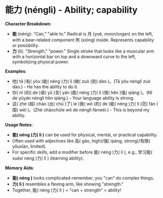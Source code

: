 # **能力 (nénglì) - Ability; capability**

**Character Breakdown**:  
- **能** (néng): "Can," "able to." Radical is 月 (yuè, moon/organ) on the left, with a bear-related component 熊 (xióng) inside. Represents capability or possibility.  
- **力** (lì): "Strength," "power." Single stroke that looks like a muscular arm with a horizontal bar on top and a downward curve to the left, symbolizing physical power.

**Examples**:  
- 他( tā )有( yǒu )能( néng )力( lì )做( zuò )到( dào )。(Tā yǒu nénglì zuò dào.) - He has the ability to do it.  
- 你( nǐ )的( de )语( yǔ )言( yán )能( néng )力( lì )很( hěn )强( qiáng )。(Nǐ de yǔyán nénglì hěn qiáng.) - Your language ability is strong.  
- 这( zhè )超( chāo )出( chū )了( le )我( wǒ )的( de )能( néng )力( lì )范( fàn )围( wéi )。(Zhè chāochūle wǒ de nénglì fànwéi.) - This is beyond my ability.

**Usage Notes**:  
- **能( néng )力( lì )** can be used for physical, mental, or practical capability.  
- Often used with adjectives like 高( gāo, high)/强( qiáng, strong)/有限( yǒuxiàn, limited).  
- For specific skills, add a modifier before 能( néng )力( lì ), e.g., 学习能( xuéxí néng )力( lì ) (learning ability).

**Memory Aids**:  
- **能( néng )** looks complicated-remember, you "can" do complex things.  
- **力( lì )** resembles a flexing arm, like showing "strength."  
- Together, 能( néng )力( lì ) = "can + strength" = ability!